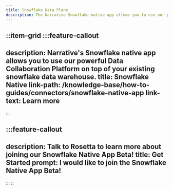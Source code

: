 ```yaml
---
title: Snowflake Data Plane
description: The Narrative Snowflake native app allows you to use our powerful Data Collaboration Platform on top of your existing snowflake data warehouse.
---
```


::item-grid
  :::feature-callout
  ---
  description: Narrative's Snowflake native app allows you to use our powerful Data Collaboration Platform on top of your existing snowflake data warehouse.
  title: Snowflake Native
  link-path: /knowledge-base/how-to-guides/connectors/snowflake-native-app
  link-text: Learn more
  ---
  :::

  :::feature-callout
  ---
  description: Talk to Rosetta to learn more about joining our Snowflake Native App Beta!
  title: Get Started
  prompt: I would like to join the Snowflake Native App Beta!
  ---
  :::
::
